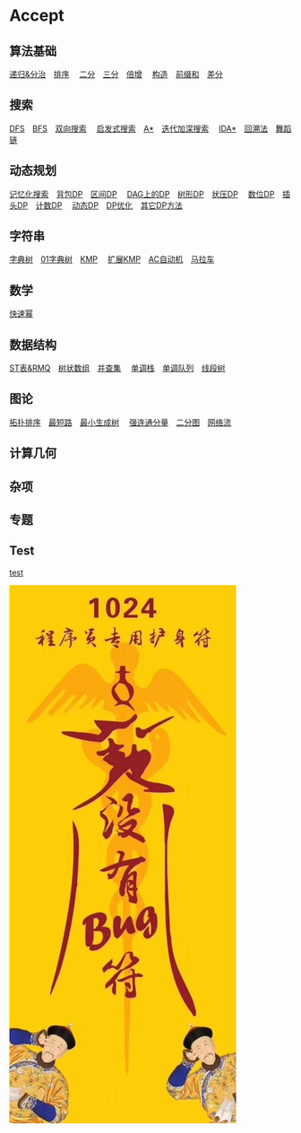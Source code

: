 # Accept

## 算法基础

[递归&分治](conquer.md)&emsp;[排序](sort.md)&emsp;
[二分](binary.md)&emsp;[三分](three_points.md)&emsp;[倍增](binary_acc.md)&emsp;
[构造](construction.md)&emsp;[前缀和](prefix_sum.md)&emsp;[差分](difference.md)&emsp;

## 搜索

[DFS](dfs.md)&emsp;[BFS](bfs.md)&emsp;[双向搜索](bidirectional.md)&emsp;
[启发式搜索](heuristic.md)&emsp;[A\*](astar.md)&emsp;[迭代加深搜索](iterative.md)&emsp;
[IDA\*](idastar.md)&emsp;[回溯法](backtracking.md)&emsp;[舞蹈链](dancing_links.md)&emsp;

## 动态规划

[记忆化搜索](memo.md)&emsp;[背包DP](knapsack.md)&emsp;[区间DP]()&emsp;
[DAG上的DP]()&emsp;[树形DP]()&emsp;[状压DP]()&emsp;
[数位DP](number.md)&emsp;[插头DP]()&emsp;[计数DP]()&emsp;
[动态DP]()&emsp;[DP优化]()&emsp;[其它DP方法]()&emsp;

## 字符串

[字典树](Trie.md)&emsp;[01字典树](01Trie.md)&emsp;[KMP](kmp.md)&emsp;
[扩展KMP](exkmp.md)&emsp;[AC自动机](ac_automaton.md)&emsp;[马拉车](manacher.md)&emsp;

## 数学

[快速幂](quick_pow.md)&emsp;

## 数据结构

[ST表&RMQ](st.md)&emsp;[树状数组]()&emsp;[并查集]()&emsp;
[单调栈]()&emsp;[单调队列]()&emsp;[线段树]()&emsp;

## 图论

[拓扑排序]()&emsp;[最短路]()&emsp;[最小生成树]()&emsp;
[强连通分量]()&emsp;[二分图]()&emsp;[网络流]()&emsp;

## 计算几何

## 杂项

## 专题

## Test

[test](test.md)&emsp;


![1024](1024.jpg)
